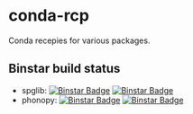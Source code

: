 conda-rcp
=========

Conda recepies for various packages.

Binstar build status
--------------------

  * spglib: [![Binstar Badge](https://binstar.org/jochym/spglib/badges/version.svg)](https://binstar.org/jochym/spglib) [![Binstar Badge](https://binstar.org/jochym/spglib/badges/build.svg)](https://binstar.org/jochym/spglib/builds) 
  * phonopy: [![Binstar Badge](https://binstar.org/jochym/phonopy/badges/version.svg)](https://binstar.org/jochym/phonopy) [![Binstar Badge](https://binstar.org/jochym/phonopy/badges/build.svg)](https://binstar.org/jochym/phonopy/builds)
